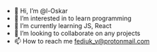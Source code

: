 - 👋 Hi, I’m @l-Oskar
- 👀 I’m interested in to learn programming
- 🌱 I’m currently learning JS, React
- 💞️ I’m looking to collaborate on any projects
- 📫 How to reach me fediuk_v@protonmail.com

<!---
l-Oskar/l-Oskar is a ✨ special ✨ repository because its `README.md` (this file) appears on your GitHub profile.
You can click the Preview link to take a look at your changes.
--->
